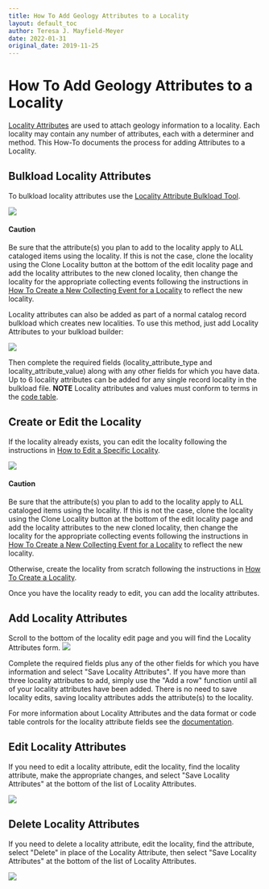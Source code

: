 ```yaml
---
title: How To Add Geology Attributes to a Locality
layout: default_toc
author: Teresa J. Mayfield-Meyer
date: 2022-01-31
original_date: 2019-11-25
---
```

# How To Add Geology Attributes to a Locality

[Locality Attributes](http://handbook.arctosdb.org/documentation/geology.html) are used to attach geology information to a locality. Each locality may contain any number of attributes, each with a determiner and method. This How-To documents the process for adding Attributes to a Locality.

## Bulkload Locality Attributes

To bulkload locality attributes use the <a href="https://arctos.database.museum/tools/bulkloadLocalityAttributes.cfm">Locality Attribute Bulkload Tool</a>. 

![](https://raw.githubusercontent.com/ArctosDB/documentation-wiki/gh-pages/tutorial_images/Bear%20Caution.jpg) 
#### Caution  
Be sure that the attribute(s) you plan to add to the locality apply to ALL cataloged items using the locality. If this is not the case, clone the locality using the Clone Locality button at the bottom of the edit locality page and add the locality attributes to the new cloned locality, then change the locality for the appropriate collecting events following the instructions in [How To Create a New Collecting Event for a Locality](http://handbook.arctosdb.org/how_to/How-to-Create-a-New-Collecting-Event-for-a-Locality.html) to reflect the new locality.

Locality attributes can also be added as part of a normal catalog record bulkload which creates new localities. To use this method, just add Locality Attributes to your bulkload builder:  

![](https://raw.githubusercontent.com/ArctosDB/documentation-wiki/gh-pages/tutorial_images/geology_images/Bulkload_builder.jpg)

Then complete the required fields (locality_attribute_type and locality_attribute_value) along with any other fields for which you have data. Up to 6 locality attributes can be added for any single record locality in the bulkload file. **NOTE** Locality attributes and values must conform to terms in the [code table](https://arctos.database.museum/info/ctDocumentation.cfm?table=ctlocality_attribute_type).

## Create or Edit the Locality 

If the locality already exists, you can edit the locality following the instructions in [How to Edit a Specific Locality](http://handbook.arctosdb.org/how_to/How-to-Edit-a-Specific-Locality.html).  

![](https://raw.githubusercontent.com/ArctosDB/documentation-wiki/gh-pages/tutorial_images/Bear%20Caution.jpg) 
#### Caution  
Be sure that the attribute(s) you plan to add to the locality apply to ALL cataloged items using the locality. If this is not the case, clone the locality using the Clone Locality button at the bottom of the edit locality page and add the locality attributes to the new cloned locality, then change the locality for the appropriate collecting events following the instructions in [How To Create a New Collecting Event for a Locality](http://handbook.arctosdb.org/how_to/How-to-Create-a-New-Collecting-Event-for-a-Locality.html) to reflect the new locality.

Otherwise, create the locality from scratch following the instructions in [How To Create a Locality](http://handbook.arctosdb.org/how_to/How-to-Create-a-Locality.html).

Once you have the locality ready to edit, you can add the locality attributes.

## Add Locality Attributes

Scroll to the bottom of the locality edit page and you will find the Locality Attributes form.
![](https://raw.githubusercontent.com/ArctosDB/documentation-wiki/gh-pages/tutorial_images/geology_images/Create_Geol.jpg)

Complete the required fields plus any of the other fields for which you have information and select "Save Locality Attributes". If you have more than three locality attributes to add, simply use the "Add a row" function until all of your locality attributes have been added. There is no need to save locality edits, saving locality attributes adds the attribute(s) to the locality. 

For more information about Locality Attributes and the data format or code table controls for the locality attribute fields see the [documentation](http://handbook.arctosdb.org/documentation/geology.html).

## Edit Locality Attributes 

If you need to edit a locality attribute, edit the locality, find the locality attribute, make the appropriate changes, and select "Save Locality Attributes" at the bottom of the list of Locality Attributes. 

![](https://raw.githubusercontent.com/ArctosDB/documentation-wiki/gh-pages/tutorial_images/geology_images/Create_Geol.jpg)

## Delete Locality Attributes

If you need to delete a locality attribute, edit the locality, find the attribute, select "Delete" in place of the Locality Attribute, then select "Save Locality Attributes" at the bottom of the list of Locality Attributes. 

![](https://raw.githubusercontent.com/ArctosDB/documentation-wiki/gh-pages/tutorial_images/geology_images/Delete_Geol.jpg)
